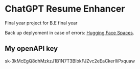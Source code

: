 # ChatGPT Resume Enhancer

Final year project for B.E final year

Back up deplyoment in case of errors: [Hugging Face Spaces](https://huggingface.co/spaces/ofikodar/chatcv-resume-builder).

## My openAPI key

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

